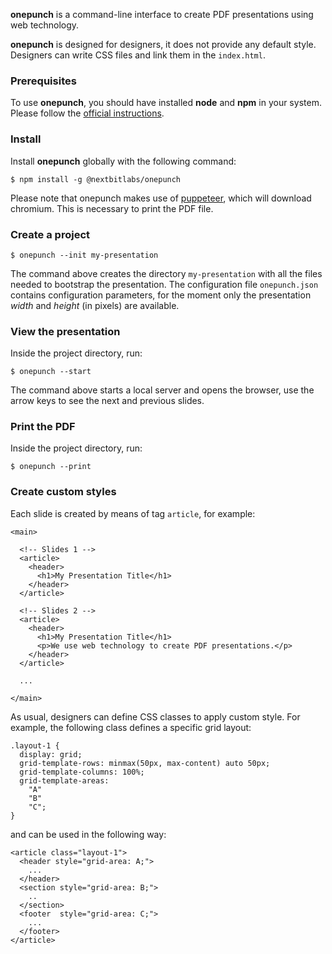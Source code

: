 **onepunch** is a command-line interface to create PDF presentations using web technology.

**onepunch** is designed for designers, it does not provide any default style. Designers can write CSS files and link them in the `index.html`.

### Prerequisites

To use **onepunch**, you should have installed **node** and **npm** in your system. Please follow the [official instructions](https://www.npmjs.com/get-npm).

### Install

Install **onepunch** globally with the following command:

```
$ npm install -g @nextbitlabs/onepunch
```

Please note that onepunch makes use of [puppeteer](https://github.com/puppeteer/puppeteer/), which will download chromium. This is necessary to print the PDF file.

### Create a project

```
$ onepunch --init my-presentation
```

The command above creates the directory `my-presentation` with all the files needed to bootstrap the presentation. The configuration file `onepunch.json` contains configuration parameters, for the moment only the presentation *width* and *height* (in pixels) are available.

### View the presentation

Inside the project directory, run:

```
$ onepunch --start
```

The command above starts a local server and opens the browser, use the arrow keys to see the next and previous slides.

### Print the PDF

Inside the project directory, run:

```
$ onepunch --print
```

### Create custom styles

Each slide is created by means of tag `article`, for example:

```
<main>

  <!-- Slides 1 -->
  <article>
    <header>
      <h1>My Presentation Title</h1>
    </header>
  </article>

  <!-- Slides 2 -->
  <article>
    <header>
      <h1>My Presentation Title</h1>
      <p>We use web technology to create PDF presentations.</p>
    </header>
  </article>

  ...

</main>
```

As usual, designers can define CSS classes to apply custom style. For example, the following class defines a specific grid layout:

```
.layout-1 {
  display: grid;
  grid-template-rows: minmax(50px, max-content) auto 50px;
  grid-template-columns: 100%;
  grid-template-areas:
    "A"
    "B"
    "C";
}
```

and can be used in the following way:

```
<article class="layout-1">
  <header style="grid-area: A;">
    ...
  </header>
  <section style="grid-area: B;">
    ..
  </section>
  <footer  style="grid-area: C;">
    ...
  </footer>
</article>
```
